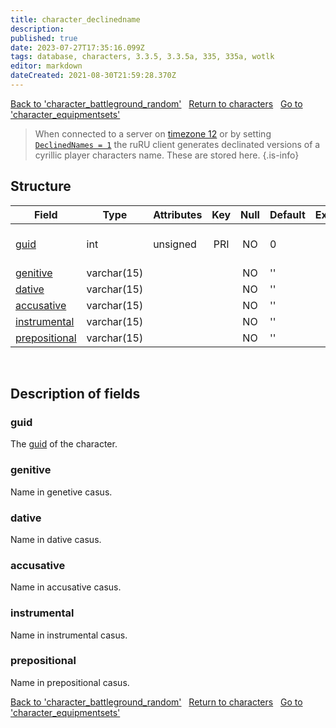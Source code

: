 ```yaml
---
title: character_declinedname
description: 
published: true
date: 2023-07-27T17:35:16.099Z
tags: database, characters, 3.3.5, 3.3.5a, 335, 335a, wotlk
editor: markdown
dateCreated: 2021-08-30T21:59:28.370Z
---
```


<a href="https://trinitycore.info/en/database/335/characters/character_battleground_random" class="mt-5 v-btn v-btn--depressed v-btn--flat v-btn--outlined theme--light v-size--default darkblue--text text--lighten-3"><span class="v-btn__content"><i aria-hidden="true" class="v-icon notranslate v-icon--left mdi mdi-arrow-left theme--light"></i><span>Back to 'character_battleground_random'</span></span></a>&nbsp;&nbsp;&nbsp;<a href="https://trinitycore.info/en/database/335/characters/home" class="mt-5 v-btn v-btn--depressed v-btn--flat v-btn--outlined theme--light v-size--default darkblue--text text--lighten-3"><span class="v-btn__content"><i aria-hidden="true" class="v-icon notranslate v-icon--left mdi mdi-home-outline theme--light"></i><span>Return to characters</span></span></a>&nbsp;&nbsp;&nbsp;<a href="https://trinitycore.info/en/database/335/characters/character_equipmentsets" class="mt-5 v-btn v-btn--depressed v-btn--flat v-btn--outlined theme--light v-size--default darkblue--text text--lighten-3"><span class="v-btn__content"><span>Go to 'character_equipmentsets'</span><i aria-hidden="true" class="v-icon notranslate v-icon--right mdi mdi-arrow-right theme--light"></i></span></a>

> When connected to a server on [timezone 12](../auth/realmlist#timezone) or by setting [`DeclinedNames = 1`](https://trinitycore.info/en/files/configuration/home) the ruRU client generates declinated versions of a cyrillic player characters name.
> These are stored here.
{.is-info}

## Structure

| Field | Type | Attributes | Key | Null | Default | Extra | Comment |
| --- | --- | --- | :---: | :---: | --- | --- | --- |
| [guid](#guid) | int | unsigned | PRI | NO | 0 |  | Global Unique Identifier |
| [genitive](#genitive) | varchar(15) |  |  | NO | '' |  |  |
| [dative](#dative) | varchar(15) |  |  | NO | '' |  |  |
| [accusative](#accusative) | varchar(15) |  |  | NO | '' |  |  |
| [instrumental](#instrumental) | varchar(15) |  |  | NO | '' |  |  |
| [prepositional](#prepositional) | varchar(15) |  |  | NO | '' |  |  |
&nbsp;
## Description of fields

### guid
The [guid](../characters/characters#guid) of the character.
&nbsp;

### genitive
Name in genetive casus.
&nbsp;

### dative
Name in dative casus.
&nbsp;

### accusative
Name in accusative casus.
&nbsp;

### instrumental
Name in instrumental casus.
&nbsp;

### prepositional
Name in prepositional casus.
&nbsp;

<a href="https://trinitycore.info/en/database/335/characters/character_battleground_random" class="mt-5 v-btn v-btn--depressed v-btn--flat v-btn--outlined theme--light v-size--default darkblue--text text--lighten-3"><span class="v-btn__content"><i aria-hidden="true" class="v-icon notranslate v-icon--left mdi mdi-arrow-left theme--light"></i><span>Back to 'character_battleground_random'</span></span></a>&nbsp;&nbsp;&nbsp;<a href="https://trinitycore.info/en/database/335/characters/home" class="mt-5 v-btn v-btn--depressed v-btn--flat v-btn--outlined theme--light v-size--default darkblue--text text--lighten-3"><span class="v-btn__content"><i aria-hidden="true" class="v-icon notranslate v-icon--left mdi mdi-home-outline theme--light"></i><span>Return to characters</span></span></a>&nbsp;&nbsp;&nbsp;<a href="https://trinitycore.info/en/database/335/characters/character_equipmentsets" class="mt-5 v-btn v-btn--depressed v-btn--flat v-btn--outlined theme--light v-size--default darkblue--text text--lighten-3"><span class="v-btn__content"><span>Go to 'character_equipmentsets'</span><i aria-hidden="true" class="v-icon notranslate v-icon--right mdi mdi-arrow-right theme--light"></i></span></a>

